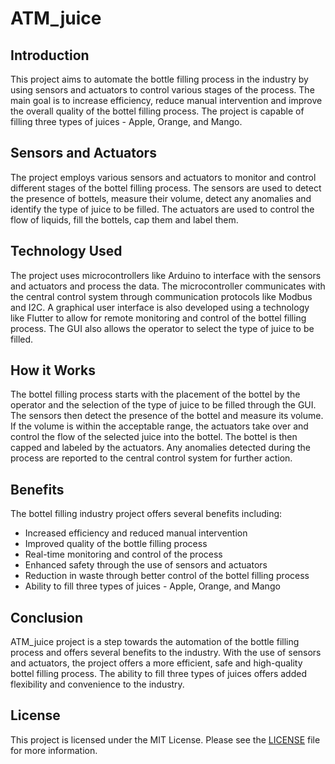 # ATM_juice



## Introduction
This project aims to automate the bottle filling process in the industry by using sensors and actuators to control various stages of the process. The main goal is to increase efficiency, reduce manual intervention and improve the overall quality of the bottel filling process. The project is capable of filling three types of juices - Apple, Orange, and Mango.

## Sensors and Actuators
The project employs various sensors and actuators to monitor and control different stages of the bottel filling process. The sensors are used to detect the presence of bottels, measure their volume, detect any anomalies and identify the type of juice to be filled. The actuators are used to control the flow of liquids, fill the bottels, cap them and label them.

## Technology Used
The project uses microcontrollers like Arduino to interface with the sensors and actuators and process the data. The microcontroller communicates with the central control system through communication protocols like Modbus and I2C. A graphical user interface is also developed using a technology like Flutter to allow for remote monitoring and control of the bottel filling process. The GUI also allows the operator to select the type of juice to be filled.

## How it Works
The bottel filling process starts with the placement of the bottel by the operator and the selection of the type of juice to be filled through the GUI. The sensors then detect the presence of the bottel and measure its volume. If the volume is within the acceptable range, the actuators take over and control the flow of the selected juice into the bottel. The bottel is then capped and labeled by the actuators. Any anomalies detected during the process are reported to the central control system for further action.

## Benefits
The bottel filling industry project offers several benefits including:
- Increased efficiency and reduced manual intervention
- Improved quality of the bottle filling process
- Real-time monitoring and control of the process
- Enhanced safety through the use of sensors and actuators
- Reduction in waste through better control of the bottel filling process
- Ability to fill three types of juices - Apple, Orange, and Mango

## Conclusion
ATM_juice project is a step towards the automation of the bottle filling process and offers several benefits to the industry. With the use of sensors and actuators, the project offers a more efficient, safe and high-quality bottel filling process. The ability to fill three types of juices offers added flexibility and convenience to the industry.

## License

This project is licensed under the MIT License. Please see the [LICENSE](LICENSE) file for more information.
